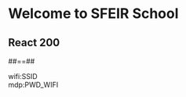 <!-- .slide: class="first-slide" sfeir-level="2" sfeir-techno="react" -->

# **Welcome to SFEIR School**

## **React 200**

##==##

<!-- .slide: class="school-presentation" -->

<div class="wifi">
    <span class="key">wifi:</span><span>SSID</span><br>
    <span class="key">mdp:</span><span>PWD_WIFI</span>
</div>
